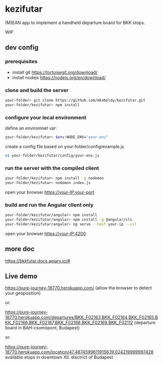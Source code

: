 # kezifutar

(M)EAN app to implement a handheld departure board for BKK stops.

WIP

## dev config

### prerequisites

- install git <https://tortoisegit.org/download/>
- install nodejs <https://nodejs.org/en/download/>

### clone and build the server

```bash
your-folder> git clone https://github.com/mkaboldy/kezifutar.git
your-folder/kezifutar> npm install
```

### configure your local environment

define an enviromnet var:

```bash
your-folder/kezifutar> $env:NODE_ENV="your-env"
```

create a config file based on your-folder/config/example.js

```bash
vi your-folder/kezifutar/config/your-env.js
```

### run the server with the compiled client

```bash
your-folder/kezifutar> npm install -g nodemon
your-folder/kezifutar> nodemon index.js
```

open your browser <https://your-IP:your-port>

### build and run the Angular client only

```bash
your-folder/kezifutar/angular> npm install
your-folder/kezifutar/angular> npm install -g @angular/cli
your-folder/kezifutar/angular> ng serve --host your-ip --ssl
```

open your browser <https://your-IP:4200>

## more doc

<https://bkkfutar.docs.apiary.io/#>

## Live demo

<https://pure-journey-18770.herokuapp.com/> (allow the browser to detect your geoposition)

or:

<https://pure-journey-18770.herokuapp.com/departures/BKK_F02163,BKK_F02164,BKK_F02165,BKK_F02166,BKK_F02167,BKK_F02168,BKK_F02169,BKK_F02112> (departure board in BAH-csomópont, Budapest)

or:

<https://pure-journey-18770.herokuapp.com/location/47.48745996119156,19.024219999997428> available stops in downtown XII. disctrict of Budapest
